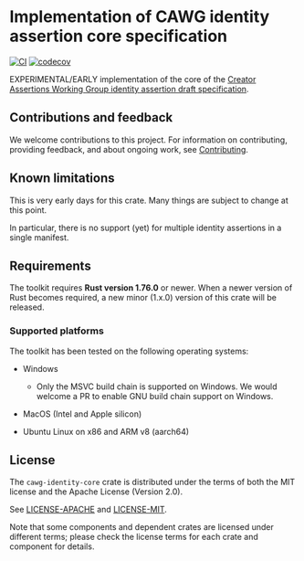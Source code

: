 # Implementation of CAWG identity assertion core specification

[![CI](https://github.com/adobe/xmp-toolkit-rs/actions/workflows/ci.yml/badge.svg)](https://github.com/scouten-adobe/cawg-identity-core/actions/workflows/ci.yml) [![codecov](https://codecov.io/gh/scouten-adobe/cawg-identity-core/graph/badge.svg?token=ThGK5CdTJ3)](https://codecov.io/gh/scouten-adobe/cawg-identity-core)

EXPERIMENTAL/EARLY implementation of the core of the [Creator Assertions Working Group identity assertion draft specification](https://creator-assertions.github.io/identity/).

## Contributions and feedback

We welcome contributions to this project. For information on contributing, providing feedback, and about ongoing work, see [Contributing](./CONTRIBUTING.md).

## Known limitations

This is very early days for this crate. Many things are subject to change at this point.

In particular, there is no support (yet) for multiple identity assertions in a single manifest.

## Requirements

The toolkit requires **Rust version 1.76.0** or newer. When a newer version of Rust becomes required, a new minor (1.x.0) version of this crate will be released.

### Supported platforms

The toolkit has been tested on the following operating systems:

* Windows
  * Only the MSVC build chain is supported on Windows. We would welcome a PR to enable GNU build chain support on Windows.

* MacOS (Intel and Apple silicon)

* Ubuntu Linux on x86 and ARM v8 (aarch64)

## License

The `cawg-identity-core` crate is distributed under the terms of both the MIT license and the Apache License (Version 2.0).

See [LICENSE-APACHE](./LICENSE-APACHE) and [LICENSE-MIT](./LICENSE-MIT).

Note that some components and dependent crates are licensed under different terms; please check the license terms for each crate and component for details.
